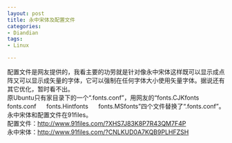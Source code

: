 ```yaml
---
layout: post
title: 永中宋体及配置文件
categories:
- Diandian
tags:
- Linux

---
```

配置文件是网友提供的，我看主要的功劳就是针对像永中宋体这样既可以显示成点阵又可以显示成矢量的字体，它可以强制在任何字体大小使用矢量字体。据说还有其它优化，暂时看不出。
<br />原Ubuntu只有家目录下的一个“.fonts.conf”，用网友的“fonts.CJKfonts&nbsp;&nbsp;&nbsp;&nbsp;&nbsp;&nbsp;&nbsp; fonts.conf&nbsp;&nbsp;&nbsp;&nbsp;&nbsp; fonts.Hintfonts&nbsp;&nbsp;&nbsp;&nbsp;&nbsp; fonts.MSfonts”四个文件替换了“.fonts.conf”。永中宋体和配置文件在91files。
<br />配置文件：http://www.91files.com/?XHS7J83K8P7R43QM7F4P
<br />永中宋体：http://www.91files.com/?CNLKUD0A7KQB9PLHFZSH